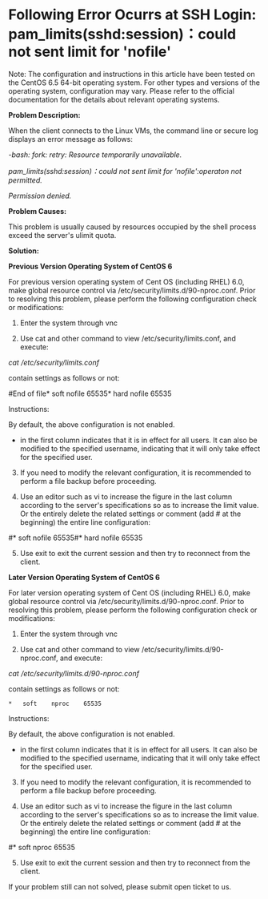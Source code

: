 # Following Error Ocurrs at SSH Login: pam_limits(sshd:session)：could not sent limit for 'nofile'



Note: The configuration and instructions in this article have been tested on the CentOS 6.5 64-bit operating system. For other types and versions of the operating system, configuration may vary. Please refer to the official documentation for the details about relevant operating systems.



**Problem Description:**

When the client connects to the Linux VMs, the command line or secure log displays an error message as follows:

*-bash: fork: retry: Resource temporarily unavailable.*

*pam_limits(sshd:session)：could not sent limit for 'nofile':operaton not permitted.*

*Permission denied.*



**Problem Causes:**

This problem is usually caused by resources occupied by the shell process exceed the server's ulimit quota.



**Solution:**

**Previous Version Operating System of CentOS 6**

For previous version operating system of Cent OS (including RHEL) 6.0, make global resource control via /etc/security/limits.d/90-nproc.conf. Prior to resolving this problem, please perform the following configuration check or modifications:

1. Enter the system through vnc

2. Use cat and other command to view /etc/security/limits.conf, and execute:

*cat /etc/security/limits.conf*

contain settings as follows or not:


 #End of file* soft nofile 65535* hard nofile 65535

Instructions:

By default, the above configuration is not enabled.

* in the first column indicates that it is in effect for all users. It can also be modified to the specified username, indicating that it will only take effect for the specified user.



3. If you need to modify the relevant configuration, it is recommended to perform a file backup before proceeding.

4. Use an editor such as vi to increase the figure in the last column according to the server's specifications so as to increase the limit value. Or the entirely delete the related settings or comment (add # at the beginning) the entire line configuration:


 #* soft nofile 65535#* hard nofile 65535

5. Use exit to exit the current session and then try to reconnect from the client.



**Later Version Operating System of CentOS 6**

For later version operating system of Cent OS (including RHEL) 6.0, make global resource control via /etc/security/limits.d/90-nproc.conf. Prior to resolving this problem, please perform the following configuration check or modifications:

1. Enter the system through vnc

2. Use cat and other command to view /etc/security/limits.d/90-nproc.conf, and execute:


*cat /etc/security/limits.d/90-nproc.conf*

contain settings as follows or not:


    *   soft    nproc    65535

Instructions:

By default, the above configuration is not enabled.

* in the first column indicates that it is in effect for all users. It can also be modified to the specified username, indicating that it will only take effect for the specified user.





3. If you need to modify the relevant configuration, it is recommended to perform a file backup before proceeding.

4. Use an editor such as vi to increase the figure in the last column according to the server's specifications so as to increase the limit value. Or the entirely delete the related settings or comment (add # at the beginning) the entire line configuration:


 #*  soft    nproc    65535

5. Use exit to exit the current session and then try to reconnect from the client.



If your problem still can not solved, please submit open ticket to us.

